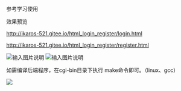 参考学习使用

效果预览

http://ikaros-521.gitee.io/html_login_register/login.html

http://ikaros-521.gitee.io/html_login_register/register.html


![输入图片说明](https://images.gitee.com/uploads/images/2019/1024/121611_41924ce9_5140590.png "屏幕截图.png")
![输入图片说明](https://images.gitee.com/uploads/images/2019/1024/121625_ec946fb6_5140590.png "屏幕截图.png")

如需编译后端程序，在cgi-bin目录下执行 make命令即可。（linux、gcc）

<img src="https://img-blog.csdnimg.cn/20210118110622970.gif"/>